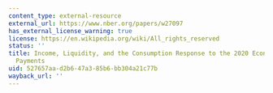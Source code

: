 ```yaml
---
content_type: external-resource
external_url: https://www.nber.org/papers/w27097
has_external_license_warning: true
license: https://en.wikipedia.org/wiki/All_rights_reserved
status: ''
title: Income, Liquidity, and the Consumption Response to the 2020 Economic Stimulus
  Payments
uid: 527657aa-d2b6-47a3-85b6-bb304a21c77b
wayback_url: ''
---
```


